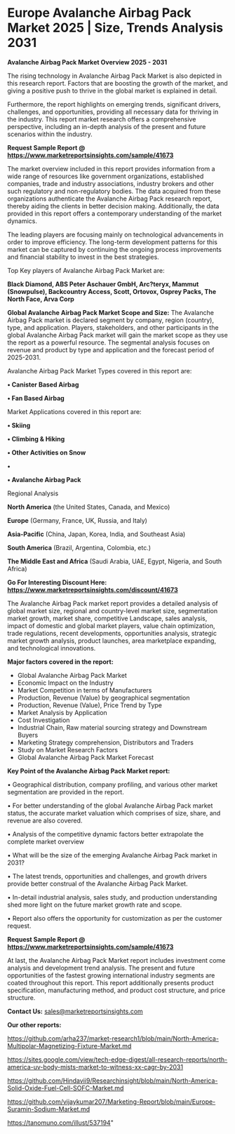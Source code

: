# Europe Avalanche Airbag Pack Market 2025 | Size, Trends Analysis 2031

<Strong> Avalanche Airbag Pack Market Overview 2025 - 2031</strong>

The rising technology in Avalanche Airbag Pack Market is also depicted in this research report. Factors that are boosting the growth of the market, and giving a positive push to thrive in the global market is explained in detail.

Furthermore, the report highlights on emerging trends, significant drivers, challenges, and opportunities, providing all necessary data for thriving in the industry. This report market research offers a comprehensive perspective, including an in-depth analysis of the present and future scenarios within the industry.

<strong>Request Sample Report @ <a href=https://www.marketreportsinsights.com/sample/41673>https://www.marketreportsinsights.com/sample/41673</a></strong>

The market overview included in this report provides information from a wide range of resources like government organizations, established companies, trade and industry associations, industry brokers and other such regulatory and non-regulatory bodies. The data acquired from these organizations authenticate the Avalanche Airbag Pack research report, thereby aiding the clients in better decision making. Additionally, the data provided in this report offers a contemporary understanding of the market dynamics.

The leading players are focusing mainly on technological advancements in order to improve efficiency. The long-term development patterns for this market can be captured by continuing the ongoing process improvements and financial stability to invest in the best strategies.

Top Key players of Avalanche Airbag Pack Market are:

<strong>Black Diamond, ABS Peter Aschauer GmbH, Arc?teryx, Mammut (Snowpulse), Backcountry Access, Scott, Ortovox, Osprey Packs, The North Face, Arva Corp</strong>

<strong><b>Global Avalanche Airbag Pack Market Scope and Size:</b></strong>
The Avalanche Airbag Pack market is declared segment by company, region (country), type, and application. Players, stakeholders, and other participants in the global Avalanche Airbag Pack market will gain the market scope as they use the report as a powerful resource. The segmental analysis focuses on revenue and product by type and application and the forecast period of 2025-2031.

Avalanche Airbag Pack Market Types covered in this report are:

<strong>•  Canister Based Airbag

•  Fan Based Airbag</strong>

Market Applications covered in this report are:

<strong>•  Skiing

•  Climbing & Hiking

•  Other Activities on Snow

•  

•  Avalanche Airbag Pack</strong> 

Regional Analysis

<strong>North America</strong> (the United States, Canada, and Mexico)

<strong>Europe</strong> (Germany, France, UK, Russia, and Italy)

<strong>Asia-Pacific</strong> (China, Japan, Korea, India, and Southeast Asia)

<strong>South America</strong> (Brazil, Argentina, Colombia, etc.)

<strong>The Middle East and Africa</strong> (Saudi Arabia, UAE, Egypt, Nigeria, and South Africa)

<strong>Go For Interesting Discount Here: <a href=https://www.marketreportsinsights.com/discount/41673>https://www.marketreportsinsights.com/discount/41673</a></strong>

The Avalanche Airbag Pack market report provides a detailed analysis of global market size, regional and country-level market size, segmentation market growth, market share, competitive Landscape, sales analysis, impact of domestic and global market players, value chain optimization, trade regulations, recent developments, opportunities analysis, strategic market growth analysis, product launches, area marketplace expanding, and technological innovations.

<strong><b>Major factors covered in the report:</b></strong>
<ul>
  <li>Global Avalanche Airbag Pack Market </li>
  <li>Economic Impact on the Industry</li>
  <li>Market Competition in terms of Manufacturers</li>
  <li>Production, Revenue (Value) by geographical segmentation</li>
  <li>Production, Revenue (Value), Price Trend by Type</li>
  <li>Market Analysis by Application</li>
  <li>Cost Investigation</li>
  <li>Industrial Chain, Raw material sourcing strategy and Downstream Buyers</li>
  <li>Marketing Strategy comprehension, Distributors and Traders</li>
  <li>Study on Market Research Factors</li>
  <li>Global Avalanche Airbag Pack Market Forecast</li>
</ul>

<strong><b>Key Point of the Avalanche Airbag Pack Market report:</b></strong>

• Geographical distribution, company profiling, and various other market segmentation are provided in the report.

• For better understanding of the global Avalanche Airbag Pack market status, the accurate market valuation which comprises of size, share, and revenue are also covered.

• Analysis of the competitive dynamic factors better extrapolate the complete market overview

• What will be the size of the emerging Avalanche Airbag Pack market in 2031?

• The latest trends, opportunities and challenges, and growth drivers provide better construal of the Avalanche Airbag Pack Market.

• In-detail industrial analysis, sales study, and production understanding shed more light on the future market growth rate and scope.

• Report also offers the opportunity for customization as per the customer request.

<strong>Request Sample Report @ <a href=https://www.marketreportsinsights.com/sample/41673>https://www.marketreportsinsights.com/sample/41673</a></strong>

At last, the Avalanche Airbag Pack Market report includes investment come analysis and development trend analysis. The present and future opportunities of the fastest growing international industry segments are coated throughout this report. This report additionally presents product specification, manufacturing method, and product cost structure, and price structure.

<strong>Contact Us:</strong>
sales@marketreportsinsights.com

<strong>Our other reports:</strong>

<a href=https://github.com/arha237/market-research1/blob/main/North-America-Multipolar-Magnetizing-Fixture-Market.md>https://github.com/arha237/market-research1/blob/main/North-America-Multipolar-Magnetizing-Fixture-Market.md</a>

<a href=https://sites.google.com/view/tech-edge-digest/all-research-reports/north-america-uv-body-mists-market-to-witness-xx-cagr-by-2031>https://sites.google.com/view/tech-edge-digest/all-research-reports/north-america-uv-body-mists-market-to-witness-xx-cagr-by-2031</a>

<a href=https://github.com/Hindavii9/Researchinsight/blob/main/North-America-Solid-Oxide-Fuel-Cell-SOFC-Market.md>https://github.com/Hindavii9/Researchinsight/blob/main/North-America-Solid-Oxide-Fuel-Cell-SOFC-Market.md</a>

<a href=https://github.com/vijaykumar207/Marketing-Report/blob/main/Europe-Suramin-Sodium-Market.md>https://github.com/vijaykumar207/Marketing-Report/blob/main/Europe-Suramin-Sodium-Market.md</a>

<a href=https://tanomuno.com/illust/537194>https://tanomuno.com/illust/537194</a>"
